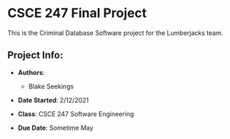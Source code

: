 # CSCE 247 Final Project
This is the Criminal Database Software project for the Lumberjacks team.

## Project Info:

* __Authors__:
  * Blake Seekings

* __Date Started__: 2/12/2021

* __Class__: CSCE 247 Software Engineering

* __Due Date__: Sometime May
